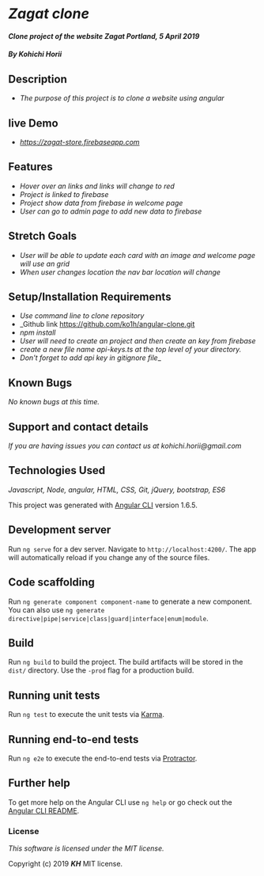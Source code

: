 # _Zagat clone_

#### _Clone project of the website Zagat Portland, 5 April 2019_

#### _By Kohichi Horii_

## Description

* _The purpose of this project is to clone a website using angular_

## live Demo
* _https://zagat-store.firebaseapp.com_

## Features
* _Hover over an links and links will change to red_
* _Project is linked to firebase_
* _Project show data from firebase in welcome page_
* _User can go to admin page to add new data to firebase_

## Stretch Goals
* _User will be able to update each card with an image and welcome page will use an grid_
* _When user changes location the nav bar location will change_

## Setup/Installation Requirements

* _Use command line to clone repository_
* _Github link https://github.com/ko1h/angular-clone.git
* _npm install_
* _User will need to create an project and then create an key from firebase_
* _create a new file name api-keys.ts at the top level of your directory._
* _Don't forget to add api key in gitignore file__

## Known Bugs

_No known bugs at this time._

## Support and contact details

_If you are having issues you can contact us at kohichi.horii@gmail.com_

## Technologies Used

_Javascript, Node, angular, HTML, CSS, Git, jQuery, bootstrap, ES6_

This project was generated with [Angular CLI](https://github.com/angular/angular-cli) version 1.6.5.

## Development server

Run `ng serve` for a dev server. Navigate to `http://localhost:4200/`. The app will automatically reload if you change any of the source files.

## Code scaffolding

Run `ng generate component component-name` to generate a new component. You can also use `ng generate directive|pipe|service|class|guard|interface|enum|module`.

## Build

Run `ng build` to build the project. The build artifacts will be stored in the `dist/` directory. Use the `-prod` flag for a production build.

## Running unit tests

Run `ng test` to execute the unit tests via [Karma](https://karma-runner.github.io).

## Running end-to-end tests

Run `ng e2e` to execute the end-to-end tests via [Protractor](http://www.protractortest.org/).

## Further help

To get more help on the Angular CLI use `ng help` or go check out the [Angular CLI README](https://github.com/angular/angular-cli/blob/master/README.md).



### License

*This software is licensed under the MIT license.*

Copyright (c) 2019 **_KH_** MIT license.
